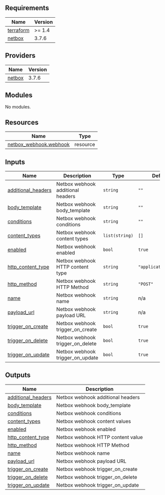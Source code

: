 <!-- BEGIN_TF_DOCS -->
## Requirements

| Name | Version |
|------|---------|
| <a name="requirement_terraform"></a> [terraform](#requirement\_terraform) | >= 1.4 |
| <a name="requirement_netbox"></a> [netbox](#requirement\_netbox) | 3.7.6 |

## Providers

| Name | Version |
|------|---------|
| <a name="provider_netbox"></a> [netbox](#provider\_netbox) | 3.7.6 |

## Modules

No modules.

## Resources

| Name | Type |
|------|------|
| [netbox_webhook.webhook](https://registry.terraform.io/providers/e-breuninger/netbox/3.7.6/docs/resources/webhook) | resource |

## Inputs

| Name | Description | Type | Default | Required |
|------|-------------|------|---------|:--------:|
| <a name="input_additional_headers"></a> [additional\_headers](#input\_additional\_headers) | Netbox webhook additional headers | `string` | `""` | no |
| <a name="input_body_template"></a> [body\_template](#input\_body\_template) | Netbox webhook body\_template | `string` | `""` | no |
| <a name="input_conditions"></a> [conditions](#input\_conditions) | Netbox webhook conditions | `string` | `""` | no |
| <a name="input_content_types"></a> [content\_types](#input\_content\_types) | Netbox webhook content types | `list(string)` | `[]` | no |
| <a name="input_enabled"></a> [enabled](#input\_enabled) | Netbox webhook enabled | `bool` | `true` | no |
| <a name="input_http_content_type"></a> [http\_content\_type](#input\_http\_content\_type) | Netbox webhook HTTP content type | `string` | `"application/json"` | no |
| <a name="input_http_method"></a> [http\_method](#input\_http\_method) | Netbox webhook HTTP Method | `string` | `"POST"` | no |
| <a name="input_name"></a> [name](#input\_name) | Netbox webhook name | `string` | n/a | yes |
| <a name="input_payload_url"></a> [payload\_url](#input\_payload\_url) | Netbox webhook payload URL | `string` | n/a | yes |
| <a name="input_trigger_on_create"></a> [trigger\_on\_create](#input\_trigger\_on\_create) | Netbox webhook trigger\_on\_create | `bool` | `true` | no |
| <a name="input_trigger_on_delete"></a> [trigger\_on\_delete](#input\_trigger\_on\_delete) | Netbox webhook trigger\_on\_delete | `bool` | `true` | no |
| <a name="input_trigger_on_update"></a> [trigger\_on\_update](#input\_trigger\_on\_update) | Netbox webhook trigger\_on\_update | `bool` | `true` | no |

## Outputs

| Name | Description |
|------|-------------|
| <a name="output_additional_headers"></a> [additional\_headers](#output\_additional\_headers) | Netbox webhook additional headers |
| <a name="output_body_template"></a> [body\_template](#output\_body\_template) | Netbox webhook body\_template |
| <a name="output_conditions"></a> [conditions](#output\_conditions) | Netbox webhook conditions |
| <a name="output_content_types"></a> [content\_types](#output\_content\_types) | Netbox webhook content values |
| <a name="output_enabled"></a> [enabled](#output\_enabled) | Netbox webhook enabled |
| <a name="output_http_content_type"></a> [http\_content\_type](#output\_http\_content\_type) | Netbox webhook HTTP content value |
| <a name="output_http_method"></a> [http\_method](#output\_http\_method) | Netbox webhook HTTP Method |
| <a name="output_name"></a> [name](#output\_name) | Netbox webhook name |
| <a name="output_payload_url"></a> [payload\_url](#output\_payload\_url) | Netbox webhook payload URL |
| <a name="output_trigger_on_create"></a> [trigger\_on\_create](#output\_trigger\_on\_create) | Netbox webhook trigger\_on\_create |
| <a name="output_trigger_on_delete"></a> [trigger\_on\_delete](#output\_trigger\_on\_delete) | Netbox webhook trigger\_on\_delete |
| <a name="output_trigger_on_update"></a> [trigger\_on\_update](#output\_trigger\_on\_update) | Netbox webhook trigger\_on\_update |
<!-- END_TF_DOCS -->
